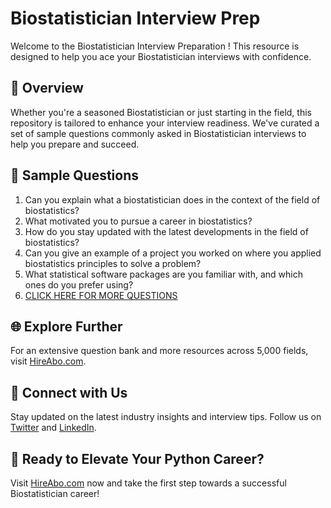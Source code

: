 # Biostatistician Interview Prep

Welcome to the Biostatistician Interview Preparation ! This resource is designed to help you ace your Biostatistician interviews with confidence.

## 🚀 Overview

Whether you're a seasoned Biostatistician or just starting in the field, this repository is tailored to enhance your interview readiness. We've curated a set of sample questions commonly asked in Biostatistician interviews to help you prepare and succeed.

## 📝 Sample Questions

1. Can you explain what a biostatistician does in the context of the field of biostatistics?
2. What motivated you to pursue a career in biostatistics?
3. How do you stay updated with the latest developments in the field of biostatistics?
4. Can you give an example of a project you worked on where you applied biostatistics principles to solve a problem?
5. What statistical software packages are you familiar with, and which ones do you prefer using?
6. [CLICK HERE FOR MORE QUESTIONS](https://hireabo.com/job/19_0_13/Biostatistician)

## 🌐 Explore Further

For an extensive question bank and more resources across 5,000 fields, visit [HireAbo.com](https://www.hireabo.com).

## 📱 Connect with Us

Stay updated on the latest industry insights and interview tips. Follow us on [Twitter](https://twitter.com/hireabo) and [LinkedIn](https://www.linkedin.com/in/hire-abo-3609972a8/).

## 🚀 Ready to Elevate Your Python Career?

Visit [HireAbo.com](https://www.hireabo.com) now and take the first step towards a successful Biostatistician career!